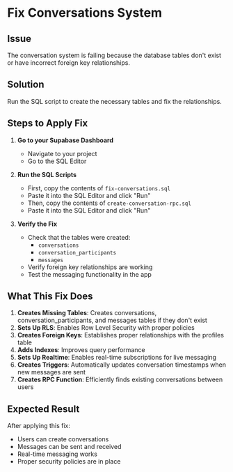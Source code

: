 # Fix Conversations System

## Issue
The conversation system is failing because the database tables don't exist or have incorrect foreign key relationships.

## Solution
Run the SQL script to create the necessary tables and fix the relationships.

## Steps to Apply Fix

1. **Go to your Supabase Dashboard**
   - Navigate to your project
   - Go to the SQL Editor

2. **Run the SQL Scripts**
   - First, copy the contents of `fix-conversations.sql`
   - Paste it into the SQL Editor and click "Run"
   - Then, copy the contents of `create-conversation-rpc.sql`
   - Paste it into the SQL Editor and click "Run"

3. **Verify the Fix**
   - Check that the tables were created:
     - `conversations`
     - `conversation_participants` 
     - `messages`
   - Verify foreign key relationships are working
   - Test the messaging functionality in the app

## What This Fix Does

1. **Creates Missing Tables**: Creates conversations, conversation_participants, and messages tables if they don't exist
2. **Sets Up RLS**: Enables Row Level Security with proper policies
3. **Creates Foreign Keys**: Establishes proper relationships with the profiles table
4. **Adds Indexes**: Improves query performance
5. **Sets Up Realtime**: Enables real-time subscriptions for live messaging
6. **Creates Triggers**: Automatically updates conversation timestamps when new messages are sent
7. **Creates RPC Function**: Efficiently finds existing conversations between users

## Expected Result
After applying this fix:
- Users can create conversations
- Messages can be sent and received
- Real-time messaging works
- Proper security policies are in place